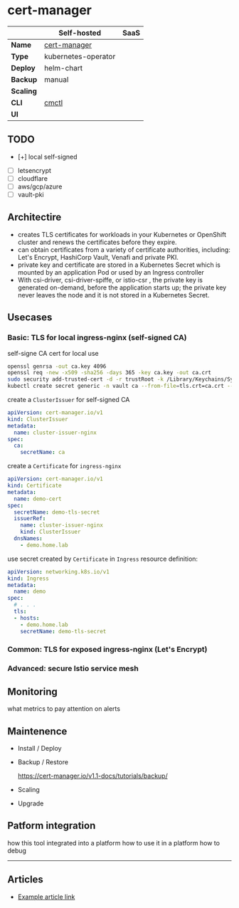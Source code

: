 # cert-manager


||Self-hosted|SaaS|
|-|-|-|
|**Name**|[cert-manager](https://cert-manager.io)|[]()|
|**Type**|kubernetes-operator||
|**Deploy**|helm-chart||
|**Backup**|manual||
|**Scaling**|||
|**CLI**|[cmctl](https://cert-manager.io/docs/reference/cmctl/)||
|**UI**|||

## TODO

- [+] local self-signed
- [ ] letsencrypt
- [ ] cloudflare
- [ ] aws/gcp/azure
- [ ] vault-pki

## Architectire

* creates TLS certificates for workloads in your Kubernetes or OpenShift cluster and renews the certificates before they expire.
* can obtain certificates from a variety of certificate authorities, including: Let's Encrypt, HashiCorp Vault, Venafi and private PKI.
* private key and certificate are stored in a Kubernetes Secret which is mounted by an application Pod or used by an Ingress controller
* With csi-driver, csi-driver-spiffe, or istio-csr , the private key is generated on-demand, before the application starts up; the private key never leaves the node and it is not stored in a Kubernetes Secret.

## Usecases

### Basic: TLS for local ingress-nginx (self-signed CA)

self-signe CA cert for local use

```bash
openssl genrsa -out ca.key 4096
openssl req -new -x509 -sha256 -days 365 -key ca.key -out ca.crt
sudo security add-trusted-cert -d -r trustRoot -k /Library/Keychains/System.keychain ca.crt
kubectl create secret generic -n vault ca --from-file=tls.crt=ca.crt --from-file=tls.key=ca.key
```

create a `ClusterIssuer` for self-signed CA

```yaml
apiVersion: cert-manager.io/v1
kind: ClusterIssuer
metadata:
  name: cluster-issuer-nginx
spec:
  ca:
    secretName: ca
```

create a `Certificate` for `ingress-nginx`

```yaml
apiVersion: cert-manager.io/v1
kind: Certificate
metadata:
  name: demo-cert
spec:
  secretName: demo-tls-secret
  issuerRef:
    name: cluster-issuer-nginx
    kind: ClusterIssuer
  dnsNames:
    - demo.home.lab
```

use secret created by `Certificate` in `Ingress` resource definition:

```yaml
apiVersion: networking.k8s.io/v1
kind: Ingress
metadata:
  name: demo
spec:
  # . . .
  tls:
  - hosts:
    - demo.home.lab
    secretName: demo-tls-secret
```

### Common: TLS for exposed ingress-nginx (Let's Encrypt)

### Advanced: secure Istio service mesh

## Monitoring

what metrics to pay attention on
alerts

## Maintenence

- Install / Deploy
- Backup / Restore

  https://cert-manager.io/v1.1-docs/tutorials/backup/

- Scaling
- Upgrade

## Patform integration

how this tool integrated into a platform
how to use it in a platform
how to debug

---

## Articles

* [Example article link](#)
